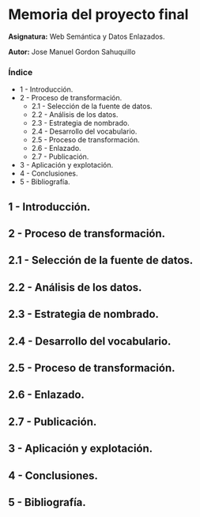 # Memoria del proyecto final

**Asignatura:** Web Semántica y Datos Enlazados.

**Autor:** Jose Manuel Gordon Sahuquillo

### Índice
* 1 - Introducción.
* 2 - Proceso de transformación.
  * 2.1 - Selección de la fuente de datos.
  * 2.2 - Análisis de los datos.
  * 2.3 - Estrategia de nombrado.
  * 2.4 - Desarrollo del vocabulario.
  * 2.5 - Proceso de transformación.
  * 2.6 - Enlazado.
  * 2.7 - Publicación.
* 3 - Aplicación y explotación.
* 4 - Conclusiones.
* 5 - Bibliografía.



## 1 - Introducción.

## 2 - Proceso de transformación.

## 2.1 - Selección de la fuente de datos.

## 2.2 - Análisis de los datos.

## 2.3 - Estrategia de nombrado.

## 2.4 - Desarrollo del vocabulario.

## 2.5 - Proceso de transformación.

## 2.6 - Enlazado.

## 2.7 - Publicación.

## 3 - Aplicación y explotación.

## 4 - Conclusiones.

## 5 - Bibliografía.
